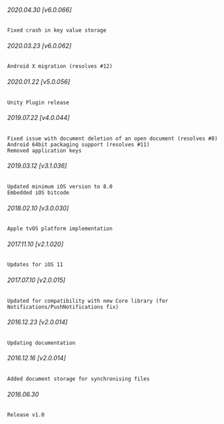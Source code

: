 

###### 2020.04.30 [v6.0.066]

```
Fixed crash in key value storage
```


###### 2020.03.23 [v6.0.062]

```
Android X migration (resolves #12)
```


###### 2020.01.22 [v5.0.056]

```
Unity Plugin release
```


###### 2019.07.22 [v4.0.044]

```
Fixed issue with document deletion of an open document (resolves #8)
Android 64bit packaging support (resolves #11)
Removed application keys
```


###### 2019.03.12 [v3.1.036]

```
Updated minimum iOS version to 8.0
Embedded iOS bitcode
```


###### 2018.02.10 [v3.0.030]

```
Apple tvOS platform implementation
```


###### 2017.11.10 [v2.1.020]

```
Updates for iOS 11
```


###### 2017.07.10 [v2.0.015]

```
Updated for compatibility with new Core library (for Notifications/PushNotifications fix)
```


###### 2016.12.23 [v2.0.014]

```
Updating documentation
```


###### 2016.12.16 [v2.0.014]

```
Added document storage for synchronising files
```


######  2016.06.30

```
Release v1.0
```
